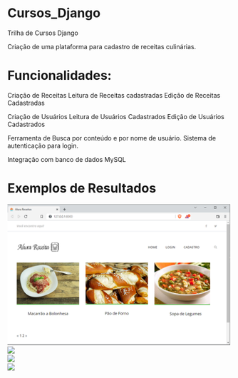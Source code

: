 # Cursos_Django
Trilha de Cursos Django

Criação de uma plataforma para cadastro de receitas culinárias. 
# Funcionalidades: 

Criação de Receitas
Leitura de Receitas cadastradas
Edição de Receitas Cadastradas

Criação de Usuários
Leitura de Usuários Cadastrados
Edição de Usuários Cadastrados


Ferramenta de Busca por conteúdo e por nome de usuário. 
Sistema de autenticação para login. 

Integração com banco de dados MySQL


# Exemplos de Resultados 
<a target="_blank"><img src="https://github.com/Antunes1993/Cursos_Django/blob/main/main/results/Fig1.png" target="_blank" width=500></a>  
<a target="_blank"><img src="https://github.com/Antunes1993/Cursos_Django/main/results/Fig2.png" target="_blank" width=500></a>  
<a target="_blank"><img src="https://github.com/Antunes1993/Cursos_Django/main/results/Fig3.png" target="_blank" width=500></a>  
<a target="_blank"><img src="https://github.com/Antunes1993/Cursos_Django/main/results/Fig4.png" target="_blank" width=500></a>  
